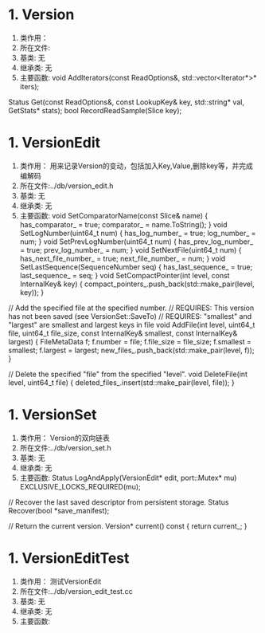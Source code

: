 # 1. Version
1. 类作用： 
2. 所在文件:
3. 基类: 无
4. 继承类: 无
5. 主要函数:
void AddIterators(const ReadOptions&, std::vector<Iterator*>* iters);

  Status Get(const ReadOptions&, const LookupKey& key, std::string* val,
             GetStats* stats);
 bool RecordReadSample(Slice key);


# 1. VersionEdit
1. 类作用： 用来记录Version的变动，包括加入Key,Value,删除key等，并完成编解码
2. 所在文件:../db/version_edit.h
3. 基类: 无
4. 继承类: 无
5. 主要函数:
  void SetComparatorName(const Slice& name) {
    has_comparator_ = true;
    comparator_ = name.ToString();
  }
  void SetLogNumber(uint64_t num) {
    has_log_number_ = true;
    log_number_ = num;
  }
  void SetPrevLogNumber(uint64_t num) {
    has_prev_log_number_ = true;
    prev_log_number_ = num;
  }
  void SetNextFile(uint64_t num) {
    has_next_file_number_ = true;
    next_file_number_ = num;
  }
  void SetLastSequence(SequenceNumber seq) {
    has_last_sequence_ = true;
    last_sequence_ = seq;
  }
  void SetCompactPointer(int level, const InternalKey& key) {
    compact_pointers_.push_back(std::make_pair(level, key));
  }

  // Add the specified file at the specified number.
  // REQUIRES: This version has not been saved (see VersionSet::SaveTo)
  // REQUIRES: "smallest" and "largest" are smallest and largest keys in file
  void AddFile(int level, uint64_t file,
               uint64_t file_size,
               const InternalKey& smallest,
               const InternalKey& largest) {
    FileMetaData f;
    f.number = file;
    f.file_size = file_size;
    f.smallest = smallest;
    f.largest = largest;
    new_files_.push_back(std::make_pair(level, f));
  }

  // Delete the specified "file" from the specified "level".
  void DeleteFile(int level, uint64_t file) {
    deleted_files_.insert(std::make_pair(level, file));
  }


# 1. VersionSet
1. 类作用： Version的双向链表
2. 所在文件:../db/version_set.h
3. 基类: 无
4. 继承类: 无
5. 主要函数:
 Status LogAndApply(VersionEdit* edit, port::Mutex* mu)
      EXCLUSIVE_LOCKS_REQUIRED(mu);

  // Recover the last saved descriptor from persistent storage.
  Status Recover(bool *save_manifest);

  // Return the current version.
  Version* current() const { return current_; }


# 1. VersionEditTest
1. 类作用： 测试VersionEdit
2. 所在文件:../db/version_edit_test.cc
3. 基类: 无
4. 继承类: 无
5. 主要函数: